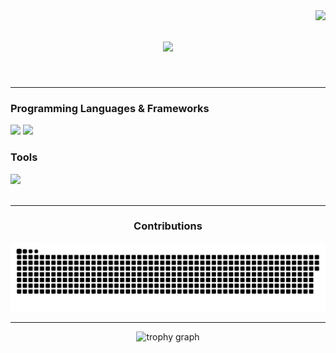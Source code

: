 <img align="right" src="https://visitor-badge.laobi.icu/badge?page_id=/matrix505.matrix505"/>

<h1 align="center">
    <img src="https://readme-typing-svg.herokuapp.com/?font=Consolas&size=40&duration=3000&pause=1000&color=DC3BF7&center=true&vCenter=true&width=435&lines=Hello%2C+World!;I%27m+Matt!;" />
</h1>
 <br/>
 <hr/>
<h3 align="left">Programming Languages & Frameworks</h3>
<div align="left">
    <img src="https://skillicons.dev/icons?i=java,python,php,html,css,javascript" />
    <img src="https://skillicons.dev/icons?i=bootstrap,mysql" /><br>
</div>
<h3 align="left">Tools</h3>
<div align="left">
<img src="https://skillicons.dev/icons?i=vscode" /><br>
</div>
<br/>
<hr/>

<div align="center">
  <h3>Contributions</h3>
  <img src="https://raw.githubusercontent.com/matrix505/matrix505/output/github-snake-dark.svg" alt="Snake animation" />
  
</div>
<hr/>
<div align="center">
  <img src="https://github-profile-trophy.vercel.app?username=matrix505&theme=chalk&column=-1&row=1&margin-w=10&margin-h=6&no-bg=false&no-frame=false&order=4" height="150" alt="trophy graph"  />
</div>
<br/><br/>
<br/>
